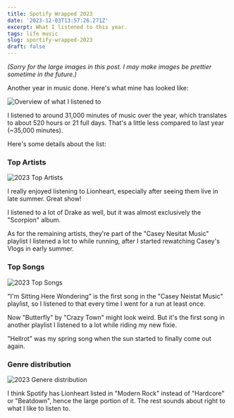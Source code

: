 ```yaml
---
title: Spotify Wrapped 2023
date: '2023-12-03T13:57:26.271Z'
excerpt: What I listened to this year.
tags: life music
slug: sportify-wrapped-2023
draft: false
---
```

_(Sorry for the large images in this post. I may make images be prettier sometime in the future.)_

Another year in music done. Here's what mine has looked like:

![Overview of what I listened to](https://ik.imagekit.io/chrisjarling/spot-wrap23-5.JPG?updatedAt=1701615533765)

I listened to around 31,000 minutes of music over the year, which translates to about 520 hours or 21 full days. That's a little less compared to last year (~35,000 minutes).

Here's some details about the list:

### Top Artists

![2023 Top Artists](https://ik.imagekit.io/chrisjarling/spot-wrap23-4.JPG?updatedAt=1701615533825)

I really enjoyed listening to Lionheart, especially after seeing them live in late summer. Great show!

I listened to a lot of Drake as well, but it was almost exclusively the "Scorpion" album.

As for the remaining artists, they're part of the "Casey Nesitat Music" playlist I listened a lot to while running, after I started rewatching Casey's Vlogs in early summer.

### Top Songs
![2023 Top Songs](https://ik.imagekit.io/chrisjarling/spot-wrap23-3.JPG?updatedAt=1701615533718)

"I'm Sitting Here Wondering" is the first song in the "Casey Neistat Music" playlist, so I listened to that every time I went for a run at least once.

Now "Butterfly" by "Crazy Town" might look weird. But it's the first song in another playlist I listened to a lot while riding my new fixie.

"Hellrot" was my spring song when the sun started to finally come out again.


### Genre distribution
![2023 Genere distribution](https://ik.imagekit.io/chrisjarling/spot-wrap23-1.JPG?updatedAt=1701615533712)

I think Spotify has Lionheart listed in "Modern Rock" instead of "Hardcore" or "Beatdown", hence the large portion of it. The rest sounds about right to what I like to listen to.
